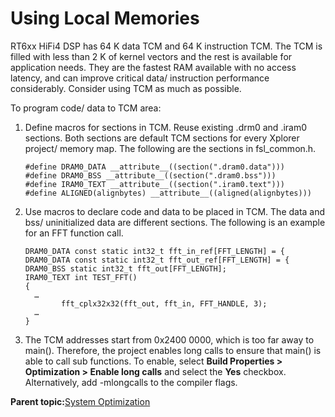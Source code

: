 # Using Local Memories

RT6xx HiFi4 DSP has 64 K data TCM and 64 K instruction TCM. The TCM is filled with less than 2 K of kernel vectors and the rest is available for application needs. They are the fastest RAM available with no access latency, and can improve critical data/ instruction performance considerably. Consider using TCM as much as possible.

To program code/ data to TCM area:

1.  Define macros for sections in TCM. Reuse existing .drm0 and .iram0 sections. Both sections are default TCM sections for every Xplorer project/ memory map. The following are the sections in fsl\_common.h.

    ```
    #define DRAM0_DATA __attribute__((section(".dram0.data")))
    #define DRAM0_BSS __attribute__((section(".dram0.bss")))
    #define IRAM0_TEXT __attribute__((section(".iram0.text")))
    #define ALIGNED(alignbytes) __attribute__((aligned(alignbytes)))
    ```

2.  Use macros to declare code and data to be placed in TCM. The data and bss/ uninitialized data are different sections. The following is an example for an FFT function call.

    ```
    DRAM0_DATA const static int32_t fft_in_ref[FFT_LENGTH] = {
    DRAM0_DATA const static int32_t fft_out_ref[FFT_LENGTH] = {
    DRAM0_BSS static int32_t fft_out[FFT_LENGTH];
    IRAM0_TEXT int TEST_FFT()
    {
      …
            fft_cplx32x32(fft_out, fft_in, FFT_HANDLE, 3);
      …
    }
    ```

3.  The TCM addresses start from 0x2400 0000, which is too far away to main\(\). Therefore, the project enables long calls to ensure that main\(\) is able to call sub functions. To enable, select **Build Properties \> Optimization \> Enable long calls** and select the **Yes** checkbox. Alternatively, add -mlongcalls to the compiler flags.

**Parent topic:**[System Optimization](../topics/system_optimization.md)

